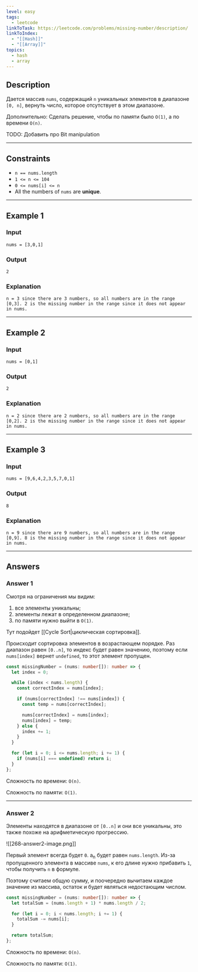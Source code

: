 ```yaml
---
level: easy
tags:
  - leetcode
linkToTask: https://leetcode.com/problems/missing-number/description/
linkToIndex:
  - "[[Hash]]"
  - "[[Array]]"
topics:
  - hash
  - array
---
```

## Description

Дается массив `nums`, содержащий `n` уникальных элементов в диапазоне `[0, n]`, вернуть число, которое отсутствует в этом диапазоне.

Дополнительно: Сделать решение, чтобы по памяти было `O(1)`, а по времени `O(n)`.

TODO: Добавить про Bit manipulation

---
## Constraints

- `n == nums.length`
- `1 <= n <= 104`
- `0 <= nums[i] <= n`
- All the numbers of `nums` are **unique**.

---
## Example 1

### Input

```
nums = [3,0,1]
```
### Output

```
2
```
### Explanation

```
n = 3 since there are 3 numbers, so all numbers are in the range [0,3]. 2 is the missing number in the range since it does not appear in nums.
```

---
## Example 2

### Input

```
nums = [0,1]
```
### Output

```
2
```
### Explanation

```
n = 2 since there are 2 numbers, so all numbers are in the range [0,2]. 2 is the missing number in the range since it does not appear in nums.
```

---
## Example 3

### Input

```
nums = [9,6,4,2,3,5,7,0,1]
```
### Output

```
8
```
### Explanation

```
n = 9 since there are 9 numbers, so all numbers are in the range [0,9]. 8 is the missing number in the range since it does not appear in nums.
```

---
## Answers

### Answer 1

Смотря на ограничения мы видим:
1. все элементы уникальны;
2. элементы лежат в определенном диапазоне;
3. по памяти нужно выйти в `O(1)`.

Тут подойдет [[Cycle Sort|циклическая сортировка]].

Происходит сортировка элементов в возрастающем порядке. Раз диапазон равен `[0..n]`, то индекс будет равен значению, поэтому если `nums[index]` вернет `undefined`, то этот элемент пропущен.

```typescript
const missingNumber = (nums: number[]): number => {
  let index = 0;

  while (index < nums.length) {
    const correctIndex = nums[index];

    if (nums[correctIndex] !== nums[index]) {
      const temp = nums[correctIndex];

      nums[correctIndex] = nums[index];
      nums[index] = temp;
    } else {
      index += 1;
    }
  }

  for (let i = 0; i <= nums.length; i += 1) {
    if (nums[i] === undefined) return i;
  }
};
```

Сложность по времени: `O(n)`.

Сложность по памяти: `O(1)`.

---
### Answer 2

Элементы находятся в диапазоне от `[0..n]` и они все уникальны, это также похоже на арифметическую прогрессию.

![[268-answer2-image.png]]

Первый элемент всегда будет `0`.
a<sub>n</sub> будет равен `nums.length`.
Из-за пропущенного элемента в массиве `nums`, к его длине нужно прибавить `1`, чтобы получить `n` в формуле.

Поэтому считаем общую сумму, и поочередно вычитаем каждое значение из массива, остаток и будет являться недостающим числом.

```typescript
const missingNumber = (nums: number[]): number => {
  let totalSum = (nums.length + 1) * nums.length / 2;

  for (let i = 0; i < nums.length; i += 1) {
    totalSum -= nums[i];
  }

  return totalSum;
};
```

Сложность по времени: `O(n)`.

Сложность по памяти: `O(1)`.


